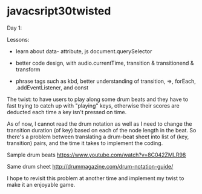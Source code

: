 # javacsript30twisted

Day 1: 

Lessons:

- learn about data- attribute, js document.querySelector

- better code design, with audio.currentTime, transition & transitionend & transform

- phrase tags such as kbd, better understanding of transition, =>, forEach, .addEventListener, and const
  
The twist: to have users to play along some drum beats and they have to fast trying to catch up with "playing" keys, otherwise their scores are deducted each time a key isn't pressed on time. 

As of now, I cannot read the drum notation as well as I need to change the transition duration (of key) based on each of the node length in the beat. So there's a problem between translating a drum-beat sheet into list of (key, transition) pairs, and the time it takes to implement the coding.

Sample drum beats https://www.youtube.com/watch?v=8C042ZMLR98

Same drum sheet http://drummagazine.com/drum-notation-guide/

I hope to revisit this problem at another time and implement my twist to make it an enjoyable game.

